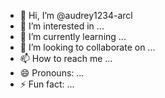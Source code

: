 - 👋 Hi, I’m @audrey1234-arcl
- 👀 I’m interested in ...
- 🌱 I’m currently learning ...
- 💞️ I’m looking to collaborate on ...
- 📫 How to reach me ...
- 😄 Pronouns: ...
- ⚡ Fun fact: ...

<!---
audrey1234-arcl/audrey1234-arcl is a ✨ special ✨ repository because its `README.md` (this file) appears on your GitHub profile.
You can click the Preview link to take a look at your changes.
--->
